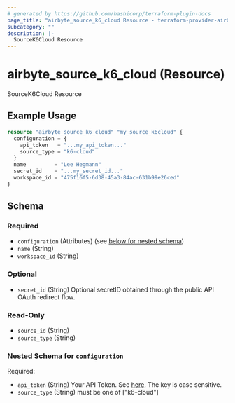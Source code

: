 ```yaml
---
# generated by https://github.com/hashicorp/terraform-plugin-docs
page_title: "airbyte_source_k6_cloud Resource - terraform-provider-airbyte"
subcategory: ""
description: |-
  SourceK6Cloud Resource
---
```


# airbyte_source_k6_cloud (Resource)

SourceK6Cloud Resource

## Example Usage

```terraform
resource "airbyte_source_k6_cloud" "my_source_k6cloud" {
  configuration = {
    api_token   = "...my_api_token..."
    source_type = "k6-cloud"
  }
  name         = "Lee Hegmann"
  secret_id    = "...my_secret_id..."
  workspace_id = "475f16f5-6d38-45a3-84ac-631b99e26ced"
}
```

<!-- schema generated by tfplugindocs -->
## Schema

### Required

- `configuration` (Attributes) (see [below for nested schema](#nestedatt--configuration))
- `name` (String)
- `workspace_id` (String)

### Optional

- `secret_id` (String) Optional secretID obtained through the public API OAuth redirect flow.

### Read-Only

- `source_id` (String)
- `source_type` (String)

<a id="nestedatt--configuration"></a>
### Nested Schema for `configuration`

Required:

- `api_token` (String) Your API Token. See <a href="https://k6.io/docs/cloud/integrations/token/">here</a>. The key is case sensitive.
- `source_type` (String) must be one of ["k6-cloud"]


